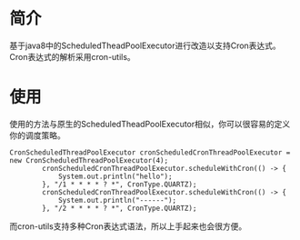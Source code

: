 # 简介
基于java8中的ScheduledTheadPoolExecutor进行改造以支持Cron表达式。   
Cron表达式的解析采用cron-utils。  

# 使用  
使用的方法与原生的ScheduledTheadPoolExecutor相似，你可以很容易的定义你的调度策略。  
```
CronScheduledThreadPoolExecutor cronScheduledCronThreadPoolExecutor = new CronScheduledThreadPoolExecutor(4);
        cronScheduledCronThreadPoolExecutor.scheduleWithCron(() -> {
            System.out.println("hello");
        }, "/1 * * * * ? *", CronType.QUARTZ);
        cronScheduledCronThreadPoolExecutor.scheduleWithCron(() -> {
            System.out.println("------");
        }, "/2 * * * * ? *", CronType.QUARTZ);
```
而cron-utils支持多种Cron表达式语法，所以上手起来也会很方便。  